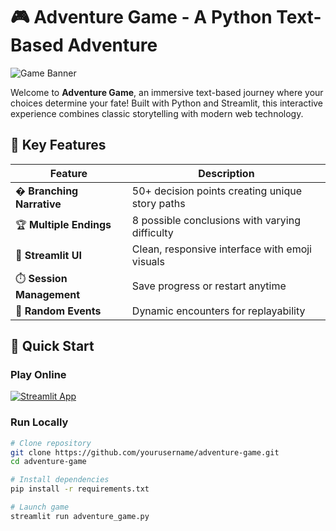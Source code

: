# 🎮 Adventure Game - A Python Text-Based Adventure

![Game Banner](https://via.placeholder.com/1200x400.png?text=Adventure+Game+-+Choose+Your+Path+Wisely)

Welcome to **Adventure Game**, an immersive text-based journey where your choices determine your fate! Built with Python and Streamlit, this interactive experience combines classic storytelling with modern web technology.

## 🌟 Key Features

| Feature | Description |
|---------|-------------|
| � **Branching Narrative** | 50+ decision points creating unique story paths |
| 🏆 **Multiple Endings** | 8 possible conclusions with varying difficulty |
| 🎨 **Streamlit UI** | Clean, responsive interface with emoji visuals |
| ⏱️ **Session Management** | Save progress or restart anytime |
| 🎲 **Random Events** | Dynamic encounters for replayability |

## 🚀 Quick Start

### Play Online
[![Streamlit App](https://static.streamlit.io/badges/streamlit_badge_black_white.svg)](https://adventuregame-dkcl3u6tajsyhptxr6zdjw.streamlit.app/)

### Run Locally
```bash
# Clone repository
git clone https://github.com/yourusername/adventure-game.git
cd adventure-game

# Install dependencies
pip install -r requirements.txt

# Launch game
streamlit run adventure_game.py
